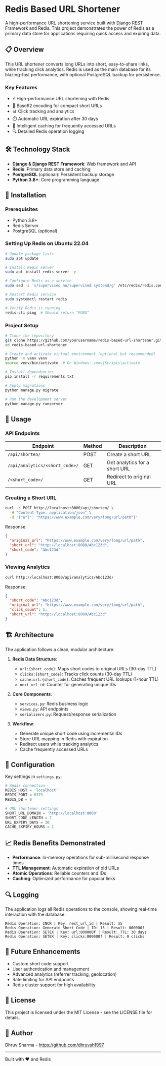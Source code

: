 # Redis Based URL Shortener

A high-performance URL shortening service built with Django REST Framework and Redis. This project demonstrates the power of Redis as a primary data store for applications requiring quick access and expiring data.

## 📋 Overview

This URL shortener converts long URLs into short, easy-to-share links, while tracking click analytics. Redis is used as the main database for its blazing-fast performance, with optional PostgreSQL backup for persistence.

### Key Features

- ⚡ High-performance URL shortening with Redis
- 🔗 Base62 encoding for compact short URLs
- 📊 Click tracking and analytics
- ⏱️ Automatic URL expiration after 30 days
- 🔄 Intelligent caching for frequently accessed URLs
- 🔍 Detailed Redis operation logging

## 🛠️ Technology Stack

- **Django & Django REST Framework**: Web framework and API
- **Redis**: Primary data store and caching
- **PostgreSQL** (optional): Persistent backup storage
- **Python 3.8+**: Core programming language

## 🚀 Installation

### Prerequisites

- Python 3.8+
- Redis Server
- PostgreSQL (optional)

### Setting Up Redis on Ubuntu 22.04

```bash
# Update package lists
sudo apt update

# Install Redis server
sudo apt install redis-server -y

# Configure Redis as a service
sudo sed -i 's/supervised no/supervised systemd/g' /etc/redis/redis.conf

# Restart Redis service
sudo systemctl restart redis

# Verify Redis is running
redis-cli ping  # Should return "PONG"
```

### Project Setup

```bash
# Clone the repository
git clone https://github.com/yourusername/redis-based-url-shortener.git
cd redis-based-url-shortener

# Create and activate virtual environment (optional but recommended)
python -m venv venv
source venv/bin/activate  # On Windows: venv\Scripts\activate

# Install dependencies
pip install -r requirements.txt

# Apply migrations
python manage.py migrate

# Run the development server
python manage.py runserver
```

## 📝 Usage

### API Endpoints

| Endpoint | Method | Description |
|----------|--------|-------------|
| `/api/shorten/` | POST | Create a short URL |
| `/api/analytics/<short_code>/` | GET | Get analytics for a short URL |
| `/<short_code>/` | GET | Redirect to original URL |

### Creating a Short URL

```bash
curl -X POST http://localhost:8000/api/shorten/ \
  -H "Content-Type: application/json" \
  -d '{"url": "https://www.example.com/very/long/url/path"}'
```

Response:
```json
{
  "original_url": "https://www.example.com/very/long/url/path",
  "short_url": "http://localhost:8000/Abc123d",
  "short_code": "Abc123d"
}
```

### Viewing Analytics

```bash
curl http://localhost:8000/api/analytics/Abc123d/
```

Response:
```json
{
  "short_code": "Abc123d",
  "original_url": "https://www.example.com/very/long/url/path",
  "click_count": 5,
  "short_url": "http://localhost:8000/Abc123d"
}
```

## 🏗️ Architecture

The application follows a clean, modular architecture:

1. **Redis Data Structure**:
   - `url:{short_code}`: Maps short codes to original URLs (30-day TTL)
   - `clicks:{short_code}`: Tracks click counts (30-day TTL)
   - `cache:url:{short_code}`: Caches frequent URL lookups (1-hour TTL)
   - `next_url_id`: Counter for generating unique IDs

2. **Core Components**:
   - `services.py`: Redis business logic
   - `views.py`: API endpoints
   - `serializers.py`: Request/response serialization

3. **Workflow**:
   - Generate unique short code using incremental IDs
   - Store URL mapping in Redis with expiration
   - Redirect users while tracking analytics
   - Cache frequently accessed URLs

## 🔧 Configuration

Key settings in `settings.py`:

```python
# Redis connection
REDIS_HOST = 'localhost'
REDIS_PORT = 6379
REDIS_DB = 0

# URL shortener settings
SHORT_URL_DOMAIN = 'http://localhost:8000'
SHORT_CODE_LENGTH = 7
URL_EXPIRY_DAYS = 30
CACHE_EXPIRY_HOURS = 1
```

## 📈 Redis Benefits Demonstrated

- **Performance**: In-memory operations for sub-millisecond response times
- **TTL Management**: Automatic expiration of old URLs
- **Atomic Operations**: Reliable counters and IDs
- **Caching**: Optimized performance for popular links

## 🔍 Logging

The application logs all Redis operations to the console, showing real-time interaction with the database:

```
Redis Operation: INCR | Key: next_url_id | Result: 15
Redis Operation: Generate Short Code | ID: 15 | Result: 000000f
Redis Operation: SETEX | Key: url:000000f | Result: TTL: 30 days
Redis Operation: SETEX | Key: clicks:000000f | Result: 0 clicks
```

## 🚧 Future Enhancements

- Custom short code support
- User authentication and management
- Advanced analytics (referrer tracking, geolocation)
- Rate limiting for API endpoints
- Redis cluster support for high availability

## 📄 License

This project is licensed under the MIT License - see the LICENSE file for details.

## 👤 Author

Dhruv Sharma - https://github.com/dhruvsh1997

---

Built with ❤️ and Redis
